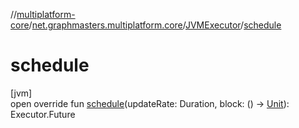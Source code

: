 //[multiplatform-core](../../../index.md)/[net.graphmasters.multiplatform.core](../index.md)/[JVMExecutor](index.md)/[schedule](schedule.md)

# schedule

[jvm]\
open override fun [schedule](schedule.md)(updateRate: Duration, block: () -&gt; [Unit](https://kotlinlang.org/api/latest/jvm/stdlib/kotlin/-unit/index.html)): Executor.Future
